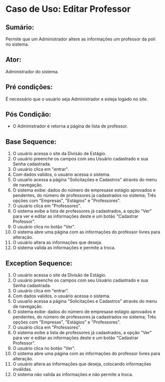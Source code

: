 # Caso de Uso: Editar Professor

## Sumário: 
Permite que um Administrador altere as informações um professor da poli no sistema.

## Ator:
Administrador do sistema.

## Pré condições:
É necessário que o usuário seja Administrador e esteja logado no site.

## Pós Condição:
* O Administrador é retorna a página de lista de professor.

## Base Sequence:
1. O usuário acessa o site da Divisão de Estágio.
2. O usuário preenche os campos com seu Usuário cadastrado e sua Senha cadastrada.
3. O usuário clica em "entrar".
4. Com dados validos, o usuário acessa o sistema.
5. O usuaŕio acessa a página "Solicitações e Cadastros" através do menu de navegação.
6. O sistema exibe: dados do número de empresase estágio aprovados e pendentes, do número de professores ja cadastrados no sistema; Três opções com "Empresas", "Estágios" e "Professores".
7. O usuário clica em "Professores".
8. O sistema exibe a lista de professores já cadastrados, a opção "Ver" para ver e editar as informações deste e um botão "Cadastrar Professor".
9. O usuário clica no botão "Ver".
10. O sistema abre uma página com as informações do professor livres para alteração.
11. O usuário altera as informações que deseja.
12. O sistema valida as informações e permite a troca.

## Exception Sequence:
1. O usuário acessa o site da Divisão de Estágio.
2. O usuário preenche os campos com seu Usuário cadastrado e sua Senha cadastrada.
3. O usuário clica em "entrar".
4. Com dados validos, o usuário acessa o sistema.
5. O usuaŕio acessa a página "Solicitações e Cadastros" através do menu de navegação.
6. O sistema exibe: dados do número de empresase estágio aprovados e pendentes, do número de professores ja cadastrados no sistema; Três opções com "Empresas", "Estágios" e "Professores".
7. O usuário clica em "Professores".
8. O sistema exibe a lista de professores já cadastrados, a opção "Ver" para ver e editar as informações deste e um botão "Cadastrar Professor".
9. O usuário clica no botão "Ver".
10. O sistema abre uma página com as informações do professor livres para alteração.
11. O usuário altera as informações que deseja, colocando informações inválidas.
12. O sistema não valida as informações e não permite a troca.